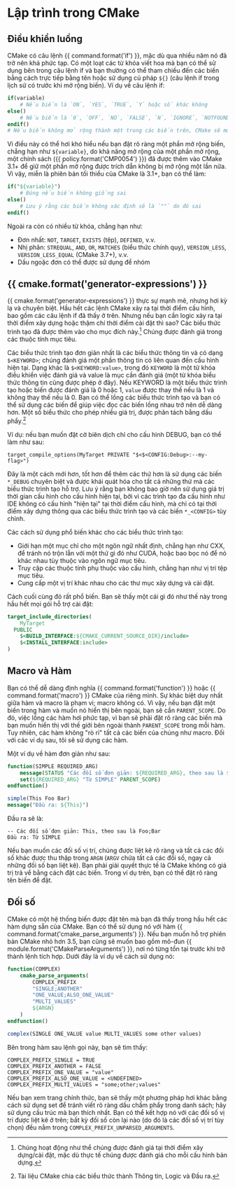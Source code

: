 # Lập trình trong CMake

## Điều khiển luồng

CMake có câu lệnh {{ command.format('if') }}, mặc dù qua nhiều năm nó đã trở nên khá phức tạp. Có một loạt các từ khóa viết hoa mà bạn có thể sử dụng bên trong câu lệnh if và bạn thường có thể tham chiếu đến các biến bằng cách trực tiếp bằng tên hoặc sử dụng cú pháp `${}` (câu lệnh if trong lịch sử có trước khi mở rộng biến). Ví dụ về câu lệnh if:

```cmake
if(variable)
    # Nếu biến là `ON`, `YES`, `TRUE`, `Y` hoặc số khác không
else()
    # Nếu biến là `0`, `OFF`, `NO`, `FALSE`, `N`, `IGNORE`, `NOTFOUND`, `""` hoặc kết thúc bằng `-NOTFOUND`
endif()
# Nếu biến không mở rộng thành một trong các biến trên, CMake sẽ mở rộng nó rồi thử lại
```

Vì điều này có thể hơi khó hiểu nếu bạn đặt rõ ràng một phần mở rộng biến, chẳng hạn như `${variable}`, do khả năng mở rộng của một phần mở rộng, một chính sách ({{ policy.format('CMP0054') }}) đã được thêm vào CMake 3.1+ để giữ một phần mở rộng được trích dẫn không bị mở rộng một lần nữa. Vì vậy, miễn là phiên bản tối thiểu của CMake là 3.1+, bạn có thể làm:

```cmake
if("${variable}")
    # Đúng nếu biến không giống sai
else()
    # Lưu ý rằng các biến không xác định sẽ là `""` do đó sai
endif()
```

Ngoài ra còn có nhiều từ khóa, chẳng hạn như:

- Đơn nhất: `NOT`, `TARGET`, `EXISTS` (tệp), `DEFINED`, v.v.
- Nhị phân: `STREQUAL`, `AND`, `OR`, `MATCHES` (biểu thức chính quy), `VERSION_LESS`, `VERSION_LESS_EQUAL` (CMake 3.7+), v.v.
- Dấu ngoặc đơn có thể được sử dụng để nhóm

## {{ cmake.format('generator-expressions') }}

{{ cmake.format('generator-expressions') }} thực sự mạnh mẽ, nhưng hơi kỳ lạ và chuyên biệt. Hầu hết các lệnh CMake xảy ra tại thời điểm cấu hình, bao gồm các câu lệnh if đã thấy ở trên. Nhưng nếu bạn cần logic xảy ra tại thời điểm xây dựng hoặc thậm chí thời điểm cài đặt thì sao? Các biểu thức trình tạo đã được thêm vào cho mục đích này.[^1] Chúng được đánh giá trong các thuộc tính mục tiêu.

Các biểu thức trình tạo đơn giản nhất là các biểu thức thông tin và có dạng `$<KEYWORD>`; chúng đánh giá một phần thông tin có liên quan đến cấu hình hiện tại. Dạng khác là `$<KEYWORD:value>`, trong đó `KEYWORD` là một từ khóa điều khiển việc đánh giá và value là mục cần đánh giá (một từ khóa biểu thức thông tin cũng được phép ở đây). Nếu KEYWORD là một biểu thức trình tạo hoặc biến được đánh giá là 0 hoặc 1, `value` được thay thế nếu là 1 và không thay thế nếu là 0. Bạn có thể lồng các biểu thức trình tạo và bạn có thể sử dụng các biến để giúp việc đọc các biến lồng nhau trở nên dễ dàng hơn. Một số biểu thức cho phép nhiều giá trị, được phân tách bằng dấu phẩy.[^2]

Ví dụ: nếu bạn muốn đặt cờ biên dịch chỉ cho cấu hình DEBUG, bạn có thể làm như sau:

```
target_compile_options(MyTarget PRIVATE "$<$<CONFIG:Debug>:--my-flag>")
```

Đây là một cách mới hơn, tốt hơn để thêm các thứ hơn là sử dụng các biến `*_DEBUG` chuyên biệt và được khái quát hóa cho tất cả những thứ mà các biểu thức trình tạo hỗ trợ. Lưu ý rằng bạn không bao giờ nên sử dụng giá trị thời gian cấu hình cho cấu hình hiện tại, bởi vì các trình tạo đa cấu hình như IDE không có cấu hình "hiện tại" tại thời điểm cấu hình, mà chỉ có tại thời điểm xây dựng thông qua các biểu thức trình tạo và các biến `*_<CONFIG>` tùy chỉnh.

Các cách sử dụng phổ biến khác cho các biểu thức trình tạo:

- Giới hạn một mục chỉ cho một ngôn ngữ nhất định, chẳng hạn như CXX, để tránh nó trộn lẫn với một thứ gì đó như CUDA, hoặc bao bọc nó để nó khác nhau tùy thuộc vào ngôn ngữ mục tiêu.
- Truy cập các thuộc tính phụ thuộc vào cấu hình, chẳng hạn như vị trí tệp mục tiêu.
- Cung cấp một vị trí khác nhau cho các thư mục xây dựng và cài đặt.

Cách cuối cùng đó rất phổ biến. Bạn sẽ thấy một cái gì đó như thế này trong hầu hết mọi gói hỗ trợ cài đặt:

```cmake
target_include_directories(
    MyTarget
  PUBLIC
    $<BUILD_INTERFACE:${CMAKE_CURRENT_SOURCE_DIR}/include>
    $<INSTALL_INTERFACE:include>
)
```

## Macro và Hàm

Bạn có thể dễ dàng định nghĩa {{ command.format('function') }} hoặc {{ command.format('macro') }} CMake của riêng mình. Sự khác biệt duy nhất giữa hàm và macro là phạm vi; macro không có. Vì vậy, nếu bạn đặt một biến trong hàm và muốn nó hiển thị bên ngoài, bạn sẽ cần `PARENT_SCOPE`. Do đó, việc lồng các hàm hơi phức tạp, vì bạn sẽ phải đặt rõ ràng các biến mà bạn muốn hiển thị với thế giới bên ngoài thành `PARENT_SCOPE` trong mỗi hàm. Tuy nhiên, các hàm không "rò rỉ" tất cả các biến của chúng như macro. Đối với các ví dụ sau, tôi sẽ sử dụng các hàm.

Một ví dụ về hàm đơn giản như sau:

```cmake
function(SIMPLE REQUIRED_ARG)
    message(STATUS "Các đối số đơn giản: ${REQUIRED_ARG}, theo sau là ${ARGN}")
    set(${REQUIRED_ARG} "Từ SIMPLE" PARENT_SCOPE)
endfunction()

simple(This Foo Bar)
message("Đầu ra: ${This}")
```

Đầu ra sẽ là:

```
-- Các đối số đơn giản: This, theo sau là Foo;Bar
Đầu ra: Từ SIMPLE
```

Nếu bạn muốn các đối số vị trí, chúng được liệt kê rõ ràng và tất cả các đối số khác được thu thập trong `ARGN` (`ARGV` chứa tất cả các đối số, ngay cả những đối số bạn liệt kê). Bạn phải giải quyết thực tế là CMake không có giá trị trả về bằng cách đặt các biến. Trong ví dụ trên, bạn có thể đặt rõ ràng tên biến để đặt.

## Đối số

CMake có một hệ thống biến được đặt tên mà bạn đã thấy trong hầu hết các hàm dựng sẵn của CMake. Bạn có thể sử dụng nó với hàm {{ command.format('cmake_parse_arguments') }}. Nếu bạn muốn hỗ trợ phiên bản CMake nhỏ hơn 3.5, bạn cũng sẽ muốn bao gồm mô-đun {{ module.format('CMakeParseArguments') }}, nơi nó từng tồn tại trước khi trở thành lệnh tích hợp. Dưới đây là ví dụ về cách sử dụng nó:

```cmake
function(COMPLEX)
    cmake_parse_arguments(
        COMPLEX_PREFIX
        "SINGLE;ANOTHER"
        "ONE_VALUE;ALSO_ONE_VALUE"
        "MULTI_VALUES"
        ${ARGN}
    )
endfunction()

complex(SINGLE ONE_VALUE value MULTI_VALUES some other values)
```

Bên trong hàm sau lệnh gọi này, bạn sẽ tìm thấy:

```
COMPLEX_PREFIX_SINGLE = TRUE
COMPLEX_PREFIX_ANOTHER = FALSE
COMPLEX_PREFIX_ONE_VALUE = "value"
COMPLEX_PREFIX_ALSO_ONE_VALUE = <UNDEFINED>
COMPLEX_PREFIX_MULTI_VALUES = "some;other;values"
```

Nếu bạn xem trang chính thức, bạn sẽ thấy một phương pháp hơi khác bằng cách sử dụng set để tránh viết rõ ràng dấu chấm phẩy trong danh sách; hãy sử dụng cấu trúc mà bạn thích nhất. Bạn có thể kết hợp nó với các đối số vị trí được liệt kê ở trên; bất kỳ đối số còn lại nào (do đó là các đối số vị trí tùy chọn) đều nằm trong `COMPLEX_PREFIX_UNPARSED_ARGUMENTS`.


[^1]: Chúng hoạt động như thể chúng được đánh giá tại thời điểm xây dựng/cài đặt, mặc dù thực tế chúng được đánh giá cho mỗi cấu hình bản dựng.
[^2]: Tài liệu CMake chia các biểu thức thành Thông tin, Logic và Đầu ra.